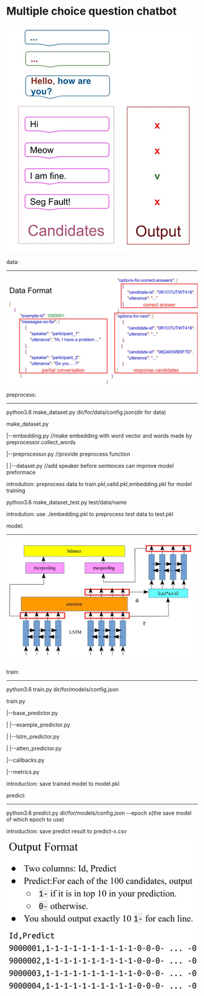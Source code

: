 Multiple choice question chatbot
========

![image](https://github.com/TaiChunYen/adl_hw1/blob/master/picture/lstm_chatbot.jpg)

data:
_______
![image](https://github.com/TaiChunYen/adl_hw1/blob/master/picture/dataformat.jpg)

preprocess:
____
python3.6 make_dataset.py dir/for/data/config.json(dir for data) 

make_dataset.py 
<p align="left">|--embedding.py	//make embedding with word vector and words made by preprocessor.collect_words</p>
<p align="left">|--preprocessor.py	//provide preprocess function</p>
<p align="left">| |--dataset.py	//add speaker before sentences can improve model preformace</p>

introdution:
preprocess data to train.pkl,valid.pkl,embedding.pkl for model training

python3.6 make_dataset_test.py test/data/name

introdution:
use ./embedding.pkl to preprocess test data to test.pkl

model:
____
![image](https://github.com/TaiChunYen/adl_hw1/blob/master/picture/model_struct.jpg)

train:
___
python3.6 train.py dir/for/models/config.json

train.py
<p align="left">|--base_predictor.py</p>
<p align="left">| |--example_predictor.py</p>
<p align="left">| |--lstm_predictor.py</p>
<p align="left">| |--atten_predictor.py</p>
<p align="left">|--callbacks.py</p>
<p align="left">|--metrics.py</p>

introduction:
save trained model to model.pkl

predict:
__________________________
python3.6 predict.py dir/for/models/config.json --epoch x(the save model of which epoch to use)

introduction:
save predict result to predict-x.csv

![image](https://github.com/TaiChunYen/adl_hw1/blob/master/picture/outputformat.jpg)
